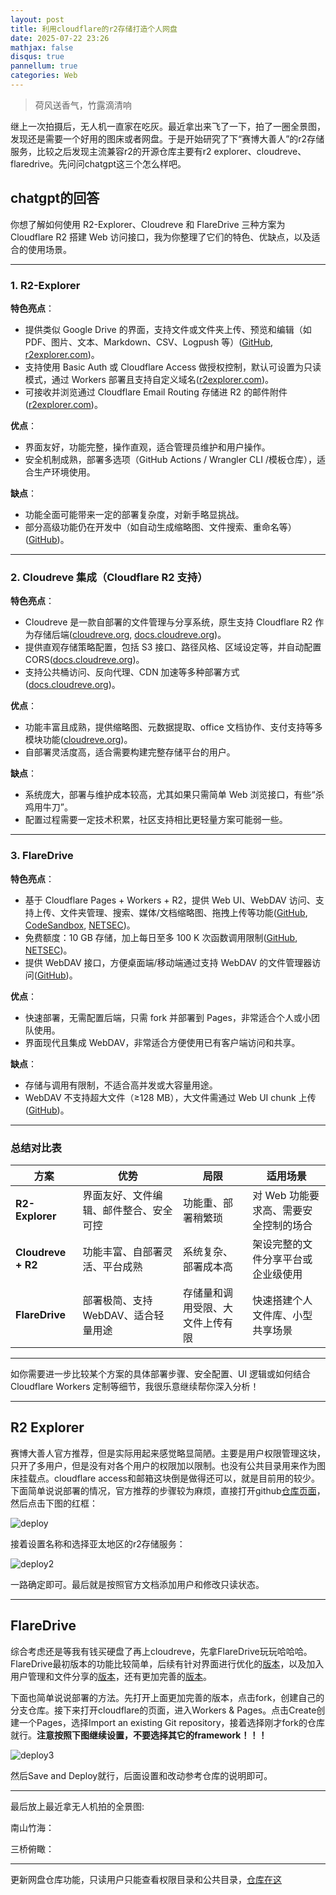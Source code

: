 ```yaml
---
layout: post
title: 利用cloudflare的r2存储打造个人网盘
date: 2025-07-22 23:26
mathjax: false
disqus: true
pannellum: true
categories: Web
---
```


> 荷风送香气，竹露滴清响

继上一次拍摄后，无人机一直家在吃灰。最近拿出来飞了一下，拍了一圈全景图，发现还是需要一个好用的图床或者网盘。于是开始研究了下“赛博大善人”的r2存储服务，比较之后发现主流兼容r2的开源仓库主要有r2 explorer、cloudreve、flaredrive。先问问chatgpt这三个怎么样吧。

## chatgpt的回答
你想了解如何使用 R2-Explorer、Cloudreve 和 FlareDrive 三种方案为 Cloudflare R2 搭建 Web 访问接口，我为你整理了它们的特色、优缺点，以及适合的使用场景。

---

### 1. R2-Explorer

**特色亮点**：

* 提供类似 Google Drive 的界面，支持文件或文件夹上传、预览和编辑（如 PDF、图片、文本、Markdown、CSV、Logpush 等）([GitHub][1], [r2explorer.com][2])。
* 支持使用 Basic Auth 或 Cloudflare Access 做授权控制，默认可设置为只读模式，通过 Workers 部署且支持自定义域名([r2explorer.com][2])。
* 可接收并浏览通过 Cloudflare Email Routing 存储进 R2 的邮件附件([r2explorer.com][2])。

**优点**：

* 界面友好，功能完整，操作直观，适合管理员维护和用户操作。
* 安全机制成熟，部署多选项（GitHub Actions / Wrangler CLI /模板仓库），适合生产环境使用。

**缺点**：

* 功能全面可能带来一定的部署复杂度，对新手略显挑战。
* 部分高级功能仍在开发中（如自动生成缩略图、文件搜索、重命名等）([GitHub][1])。

---

### 2. Cloudreve 集成（Cloudflare R2 支持）

**特色亮点**：

* Cloudreve 是一款自部署的文件管理与分享系统，原生支持 Cloudflare R2 作为存储后端([cloudreve.org][3], [docs.cloudreve.org][4])。
* 提供直观存储策略配置，包括 S3 接口、路径风格、区域设定等，并自动配置 CORS([docs.cloudreve.org][4])。
* 支持公共桶访问、反向代理、CDN 加速等多种部署方式([docs.cloudreve.org][4])。

**优点**：

* 功能丰富且成熟，提供缩略图、元数据提取、office 文档协作、支付支持等多模块功能([cloudreve.org][3])。
* 自部署灵活度高，适合需要构建完整存储平台的用户。

**缺点**：

* 系统庞大，部署与维护成本较高，尤其如果只需简单 Web 浏览接口，有些“杀鸡用牛刀”。
* 配置过程需要一定技术积累，社区支持相比更轻量方案可能弱一些。

---

### 3. FlareDrive

**特色亮点**：

* 基于 Cloudflare Pages + Workers + R2，提供 Web UI、WebDAV 访问、支持上传、文件夹管理、搜索、媒体/文档缩略图、拖拽上传等功能([GitHub][5], [CodeSandbox][6], [NETSEC][7])。
* 免费额度：10 GB 存储，加上每日至多 100 K 次函数调用限制([GitHub][5], [NETSEC][7])。
* 提供 WebDAV 接口，方便桌面端/移动端通过支持 WebDAV 的文件管理器访问([GitHub][5])。

**优点**：

* 快速部署，无需配置后端，只需 fork 并部署到 Pages，非常适合个人或小团队使用。
* 界面现代且集成 WebDAV，非常适合方便使用已有客户端访问和共享。

**缺点**：

* 存储与调用有限制，不适合高并发或大容量用途。
* WebDAV 不支持超大文件（≥128 MB），大文件需通过 Web UI chunk 上传([GitHub][5])。

---

### 总结对比表

| 方案                 | 优势                    | 局限               | 适用场景                  |
| ------------------ | --------------------- | ---------------- | --------------------- |
| **R2-Explorer**    | 界面友好、文件编辑、邮件整合、安全可控   | 功能重、部署稍繁琐        | 对 Web 功能要求高、需要安全控制的场合 |
| **Cloudreve + R2** | 功能丰富、自部署灵活、平台成熟       | 系统复杂、部署成本高       | 架设完整的文件分享平台或企业级使用     |
| **FlareDrive**     | 部署极简、支持 WebDAV、适合轻量用途 | 存储量和调用受限、大文件上传有限 | 快速搭建个人文件库、小型共享场景      |

---

如你需要进一步比较某个方案的具体部署步骤、安全配置、UI 逻辑或如何结合 Cloudflare Workers 定制等细节，我很乐意继续帮你深入分析！

[1]: https://github.com/G4brym/R2-Explorer?utm_source=chatgpt.com "G4brym/R2-Explorer: A Google Drive Interface for your ... - GitHub"
[2]: https://r2explorer.com/?utm_source=chatgpt.com "R2 Explorer"
[3]: https://cloudreve.org/?utm_source=chatgpt.com "Cloudreve - Self-hosted file manage and sharing system"
[4]: https://docs.cloudreve.org/en/usage/storage/r2?utm_source=chatgpt.com "Cloudflare R2 (S3 Compatible) - Cloudreve"
[5]: https://github.com/longern/FlareDrive?utm_source=chatgpt.com "longern/FlareDrive: Free file hosting service (WebUI & WebDAV ..."
[6]: https://codesandbox.io/p/github/dragon-fish/FlareDrive?utm_source=chatgpt.com "FlareDrive - Codesandbox"
[7]: https://blog.51sec.org/2024/10/use-cloudflare-pages-and-r2-storage-to.html?m=0&utm_source=chatgpt.com "Use Cloudflare Pages and R2 Storage to Create Free Online Drive"

---

## R2 Explorer

赛博大善人官方推荐，但是实际用起来感觉略显简陋。主要是用户权限管理这块，只开了多用户，但是没有对各个用户的权限加以限制。也没有公共目录用来作为图床挂载点。cloudflare access和邮箱这块倒是做得还可以，就是目前用的较少。下面简单说说部署的情况，官方推荐的步骤较为麻烦，直接打开github[仓库页面](https://github.com/G4brym/R2-Explorer)，然后点击下图的红框：

![deploy](../../../../assets/images/r2-explorer-deploy.jpg)

接着设置名称和选择亚太地区的r2存储服务：

![deploy2](../../../../assets/images/r2-explorer-deploy2.jpg)

一路确定即可。最后就是按照官方文档添加用户和修改只读状态。

---

## FlareDrive

综合考虑还是等我有钱买硬盘了再上cloudreve，先拿FlareDrive玩玩哈哈哈。FlareDrive最初版本的功能比较简单，后续有针对界面进行优化的[版本](https://github.com/ljxi/Cloudflare-R2-oss)，以及加入用户管理和文件分享的[版本](https://github.com/willow-god/FlareDrive-R2)，还有更加完善的[版本](https://github.com/52op/FlareDrive-R2)。

下面也简单说说部署的方法。先打开上面更加完善的版本，点击fork，创建自己的分支仓库。接下来打开cloudflare的页面，进入Workers & Pages。点击Create创建一个Pages，选择Import an existing Git repository，接着选择刚才fork的仓库就行。**注意按照下图继续设置，不要选择其它的framework！！！**

![deploy3](../../../../assets/images/flaredrive-deploy.jpg)

然后Save and Deploy就行，后面设置和改动参考仓库的说明即可。

---

最后放上最近拿无人机拍的全景图:

南山竹海：

<center><div id="panoramaliyang" class="panoramax"></div></center>
<script>
pannellum.viewer('panoramaliyang', {
    "type": "equirectangular",
    "panorama": "../../../../assets/images/DJI_20250722091531_0027_D.jpg",
    "showFullscreenCtrl": true
});
</script>

三桥俯瞰：

<center><div id="panoramadawu" class="panoramax"></div></center>
<script>
pannellum.viewer('panoramadawu', {
    "type": "equirectangular",
    "panorama": "../../../../assets/images/DJI_20250807185217_0053_D.jpg",
    "showFullscreenCtrl": true
});
</script>

---

更新网盘仓库功能，只读用户只能查看权限目录和公共目录，[仓库在这](https://github.com/marktube/FlareDrive-R2)